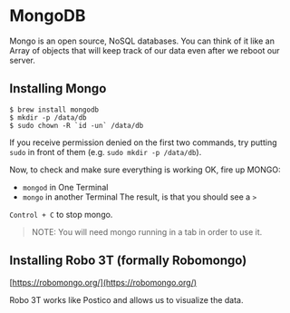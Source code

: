 # MongoDB
Mongo is an open source, NoSQL databases. You can think of it like an Array of objects that will keep track of our data even after we reboot our server.

## Installing Mongo

```
$ brew install mongodb
$ mkdir -p /data/db
$ sudo chown -R `id -un` /data/db
```

If you receive permission denied on the first two commands, try putting `sudo` in front of them (e.g. `sudo mkdir -p /data/db`).

Now, to check and make sure everything is working OK, fire up MONGO:

- `mongod` in One Terminal
- `mongo` in another Terminal
The result, is that you should see a `>`

`Control + C` to stop mongo. 

> NOTE: You will need mongo running in a tab in order to use it.

## Installing Robo 3T (formally Robomongo)

[https://robomongo.org/](https://robomongo.org/)

Robo 3T works like Postico and allows us to visualize the data.